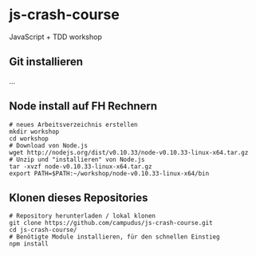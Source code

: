 js-crash-course
===============

JavaScript + TDD workshop

## Git installieren

...

## Node install auf FH Rechnern

    # neues Arbeitsverzeichnis erstellen
    mkdir workshop
    cd workshop
    # Download von Node.js
    wget http://nodejs.org/dist/v0.10.33/node-v0.10.33-linux-x64.tar.gz
    # Unzip und "installieren" von Node.js
    tar -xvzf node-v0.10.33-linux-x64.tar.gz
    export PATH=$PATH:~/workshop/node-v0.10.33-linux-x64/bin

## Klonen dieses Repositories

    # Repository herunterladen / lokal klonen 
    git clone https://github.com/campudus/js-crash-course.git
    cd js-crash-course/
    # Benötigte Module installieren, für den schnellen Einstieg
    npm install

